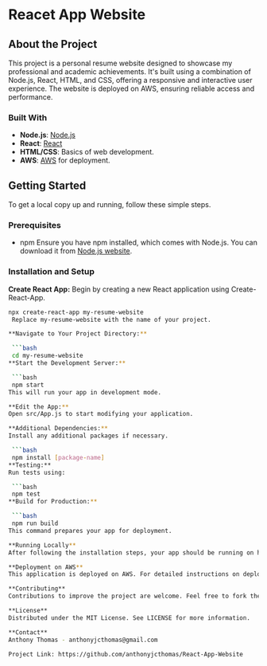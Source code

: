 # Reacet App Website

## About the Project

This project is a personal resume website designed to showcase my professional and academic achievements. It's built using a combination of Node.js, React, HTML, and CSS, offering a responsive and interactive user experience. The website is deployed on AWS, ensuring reliable access and performance.

### Built With

- **Node.js**: [Node.js](https://nodejs.org/)
- **React**: [React](https://reactjs.org/)
- **HTML/CSS**: Basics of web development.
- **AWS**: [AWS](https://aws.amazon.com/) for deployment.

## Getting Started

To get a local copy up and running, follow these simple steps.

### Prerequisites

- npm
  Ensure you have npm installed, which comes with Node.js. You can download it from [Node.js website](https://nodejs.org/).

### Installation and Setup

 **Create React App:**
   Begin by creating a new React application using Create-React-App.

   ```bash
   npx create-react-app my-resume-website
    Replace my-resume-website with the name of your project.

**Navigate to Your Project Directory:**

    ```bash
    cd my-resume-website
**Start the Development Server:**

    ```bash
    npm start
This will run your app in development mode.

**Edit the App:**
Open src/App.js to start modifying your application.

**Additional Dependencies:**
Install any additional packages if necessary.

    ```bash
    npm install [package-name]
**Testing:**
Run tests using:

    ```bash
    npm test
**Build for Production:**

    ```bash
    npm run build
This command prepares your app for deployment.

**Running Locally**
After following the installation steps, your app should be running on http://localhost:3000.

**Deployment on AWS**
This application is deployed on AWS. For detailed instructions on deploying to AWS, refer to the AWS documentation.

**Contributing**
Contributions to improve the project are welcome. Feel free to fork the repo and create a pull request.

**License**
Distributed under the MIT License. See LICENSE for more information.

**Contact**
Anthony Thomas - anthonyjcthomas@gmail.com

Project Link: https://github.com/anthonyjcthomas/React-App-Website

